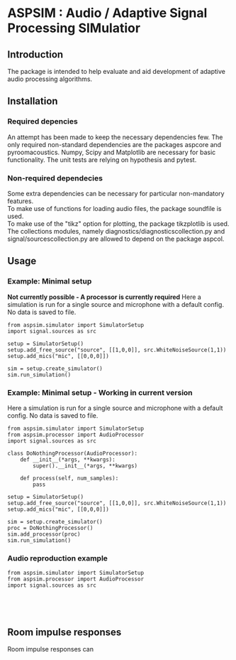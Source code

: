 # ASPSIM : Audio / Adaptive Signal Processing SIMulatior

## Introduction
The package is intended to help evaluate and aid development of adaptive audio processing algorithms. 


## Installation

### Required depencies
An attempt has been made to keep the necessary dependencies few. The only required non-standard dependencies are the packages aspcore and pyroomacoustics. Numpy, Scipy and Matplotlib are necessary for basic functionality. The unit tests are relying on hypothesis and pytest. 

### Non-required dependecies
Some extra dependencies can be necessary for particular non-mandatory features. \
To make use of functions for loading audio files, the package soundfile is used. \
To make use of the "tikz" option for plotting, the package tikzplotlib is used. \
The collections modules, namely diagnostics/diagnosticscollection.py and signal/sourcescollection.py are allowed to depend on the package aspcol. 

## Usage

### Example: Minimal setup
**Not currently possible - A processor is currently required**
Here a simulation is run for a single source and microphone with a default config. No data is saved to file.
```
from aspsim.simulator import SimulatorSetup
import signal.sources as src

setup = SimulatorSetup()
setup.add_free_source("source", [[1,0,0]], src.WhiteNoiseSource(1,1))
setup.add_mics("mic", [[0,0,0]])

sim = setup.create_simulator()
sim.run_simulation()
```

### Example: Minimal setup - Working in current version
Here a simulation is run for a single source and microphone with a default config. No data is saved to file.
```
from aspsim.simulator import SimulatorSetup
from aspsim.processor import AudioProcessor
import signal.sources as src

class DoNothingProcessor(AudioProcessor):
    def __init__(*args, **kwargs):
        super().__init__(*args, **kwargs)
    
    def process(self, num_samples):
        pass

setup = SimulatorSetup()
setup.add_free_source("source", [[1,0,0]], src.WhiteNoiseSource(1,1))
setup.add_mics("mic", [[0,0,0]])

sim = setup.create_simulator()
proc = DoNothingProcessor()
sim.add_processor(proc)
sim.run_simulation()
```


### Audio reproduction example
```
from aspsim.simulator import SimulatorSetup
from aspsim.processor import AudioProcessor
import signal.sources as src





```


## Room impulse responses
Room impulse responses can 

